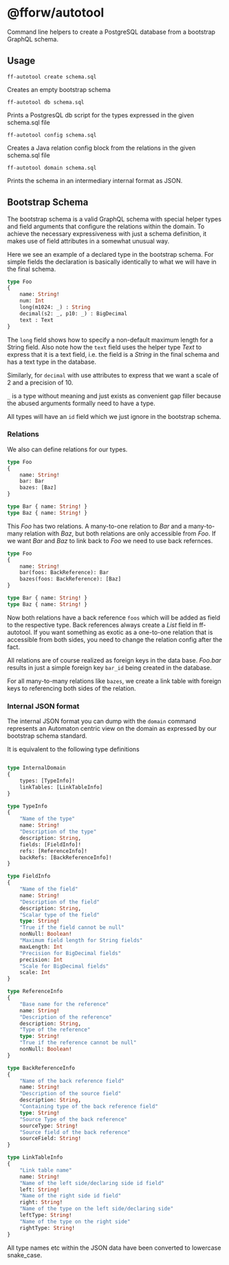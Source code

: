 # @fforw/autotool

Command line helpers to create a PostgreSQL database from a bootstrap GraphQL schema. 

## Usage

```shell
ff-autotool create schema.sql
```
Creates an empty bootstrap schema

```shell
ff-autotool db schema.sql
```
Prints a PostgresQL db script for the types expressed in the given schema.sql file

```shell
ff-autotool config schema.sql
```
Creates a Java relation config block from the relations in the given schema.sql file

```shell
ff-autotool domain schema.sql
```
Prints the schema in an intermediary internal format as JSON. 

## Bootstrap Schema

The bootstrap schema is a valid GraphQL schema with special helper types and field arguments that configure the relations 
within the domain. To achieve the necessary expressiveness with just a schema definition, it makes use of field attributes 
in a somewhat unusual way.

Here we see an example of a declared type in the bootstrap schema. For simple fields the declaration is basically identically
to what we will have in the final schema. 

```graphql
type Foo
{
    name: String!
    num: Int
    long(m1024: _) : String
    decimal(s2: _, p10: _) : BigDecimal
    text : Text
}
```
The `long` field shows how to specify a non-default maximum length for a String field. Also note how the `text` field uses
the helper type *Text* to express that it is a text field, i.e. the field is a *String* in the final schema and has a text
type in the database.

Similarly, for `decimal` with use attributes to express that we want a scale of 2 and a precision of 10.

`_` is a type without meaning and just exists as convenient gap filler because the abused arguments formally need to have
a type.

All types will have an `id` field which we just ignore in the bootstrap schema.

### Relations

We also can define relations for our types. 

```graphql
type Foo
{
    name: String!
    bar: Bar
    bazes: [Baz]
}

type Bar { name: String! }
type Baz { name: String! }
```
This *Foo* has two relations. A many-to-one relation to *Bar* and a many-to-many relation with *Baz*, but both 
relations are only accessible from *Foo*. If we want *Bar* and *Baz* to link back to *Foo* we need to use back refernces.

```graphql
type Foo
{
    name: String!
    bar(foos: BackReference): Bar
    bazes(foos: BackReference): [Baz]
}

type Bar { name: String! }
type Baz { name: String! }
```
               
Now both relations have a back reference `foos` which will be added as field to the respective type. Back references
always create a *List* field in ff-autotool. If you want something as exotic as a one-to-one relation that is accessible 
from both sides, you need to change the relation config after the fact.
                                                                       
All relations are of course realized as foreign keys in the data base. *Foo.bar* results in just a simple foreign key 
`bar_id` being created in the database.

For all many-to-many relations like `bazes`, we create a link table with foreign keys to referencing both sides of the 
relation.

### Internal JSON format

The internal JSON format you can dump with the `domain` command represents an Automaton centric view on the domain as 
expressed by our bootstrap schema standard.

It is equivalent to the following type definitions

```graphql

type InternalDomain
{
    types: [TypeInfo]!
    linkTables: [LinkTableInfo]
}

type TypeInfo
{
    "Name of the type"
    name: String!
    "Description of the type"
    description: String,
    fields: [FieldInfo]!
    refs: [ReferenceInfo]!
    backRefs: [BackReferenceInfo]!
}

type FieldInfo
{
    "Name of the field"
    name: String!
    "Description of the field"
    description: String,
    "Scalar type of the field"
    type: String!
    "True if the field cannot be null"
    nonNull: Boolean!
    "Maximum field length for String fields"
    maxLength: Int
    "Precision for BigDecimal fields"
    precision: Int
    "Scale for BigDecimal fields"
    scale: Int
}

type ReferenceInfo
{
    "Base name for the reference"
    name: String!
    "Description of the reference"
    description: String,
    "Type of the reference"
    type: String!
    "True if the reference cannot be null"
    nonNull: Boolean!
}

type BackReferenceInfo
{
    "Name of the back reference field"
    name: String!
    "Description of the source field"
    description: String,
    "Containing type of the back reference field"
    type: String!
    "Source Type of the back reference"
    sourceType: String!
    "Source field of the back reference"
    sourceField: String!
}

type LinkTableInfo
{
    "Link table name"
    name: String!
    "Name of the left side/declaring side id field"
    left: String!
    "Name of the right side id field"
    right: String!
    "Name of the type on the left side/declaring side"
    leftType: String!
    "Name of the type on the right side"
    rightType: String!
}
```
All type names etc within the JSON data have been converted to lowercase snake_case.
